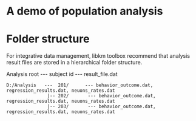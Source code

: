 # A demo of population analysis

# Folder structure
For integrative data management, libkm toolbox recommend that analysis result files are stored in a hierarchical folder structure.

Analysis root --- subject id --- result_file.dat
```
D:/Analysis   ---  201/      --- behavior_outcome.dat, regression_results.dat, neuons_rates.dat
               |-- 202/       --- behavior_outcome.dat, regression_results.dat, neuons_rates.dat
               |-- 203/       --- behavior_outcome.dat, regression_results.dat, neuons_rates.dat
```




